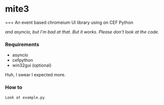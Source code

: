 # mite3
===
An event based chromeium UI library using on CEF Python

*and asyncio, but I'm bad at that. But it works. Please don't look at the code.*

### Requirements
 * asyncio
 * cefpython
 * win32gui (optional)

Huh, I swear I expected more.

### How to
	Look at example.py